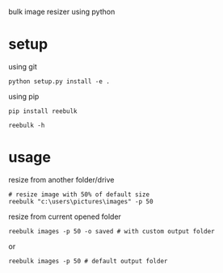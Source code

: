 bulk image resizer using python

# setup
using git
```
python setup.py install -e .
```

using pip
```
pip install reebulk

reebulk -h
```

# usage
resize from another folder/drive
```
# resize image with 50% of default size
reebulk "c:\users\pictures\images" -p 50
```

resize from current opened folder
```
reebulk images -p 50 -o saved # with custom output folder
```
or
```
reebulk images -p 50 # default output folder
```
